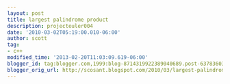 ```yaml
---
layout: post
title: largest palindrome product
description: projecteuler004
date: '2010-03-02T05:19:00.010-06:00'
author: scott
tag:
- c++
modified_time: '2013-02-20T11:03:09.619-06:00'
blogger_id: tag:blogger.com,1999:blog-8714319922389040689.post-6378360332837955955
blogger_orig_url: http://scosant.blogspot.com/2010/03/largest-palindrome-made-from-product-of.html
---
```


<script src="https://gist.github.com/4317628.js"></script>